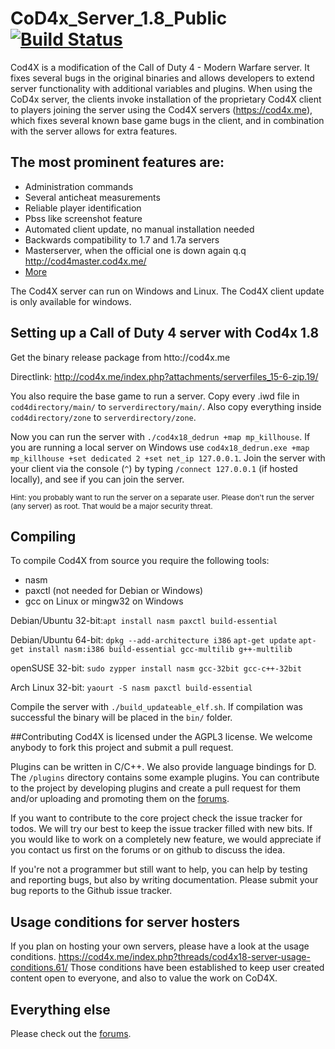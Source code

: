# CoD4x_Server_1.8_Public [![Build Status](https://travis-ci.org/D4edalus/CoD4x1.8_Server_Pub.svg?branch=master)](https://travis-ci.org/D4edalus/CoD4x1.8_Server_Pub)
Cod4X is a modification of the Call of Duty 4 - Modern Warfare server. It fixes several bugs in the original binaries and allows developers to extend server functionality with additional variables and plugins. When using the CoD4x server, the clients invoke  installation of the proprietary Cod4X client to players joining the server using the Cod4X servers (https://cod4x.me), which fixes several known base game bugs in the client, and in combination with the server allows for extra features.

## The most prominent features are:
* Administration commands
* Several anticheat measurements
* Reliable player identification
* Pbss like screenshot feature
* Automated client update, no manual installation needed
* Backwards compatibility to 1.7 and 1.7a servers
* Masterserver, when the official one is down again q.q http://cod4master.cod4x.me/
* [More](http://todo)

The Cod4X server can run on Windows and Linux. 
The Cod4X client update is only available for windows.

## Setting up a Call of Duty 4 server with Cod4x 1.8
Get the binary release package from htto://cod4x.me

Directlink: http://cod4x.me/index.php?attachments/serverfiles_15-6-zip.19/

You also require the base game to run a server. Copy every .iwd file in `cod4directory/main/` to `serverdirectory/main/`.
Also copy everything inside `cod4directory/zone` to `serverdirectory/zone`.

Now you can run the server with `./cod4x18_dedrun +map mp_killhouse`. If you are running a local server on Windows use `cod4x18_dedrun.exe +map mp_killhouse +set dedicated 2 +set net_ip 127.0.0.1`. Join the server with your client via the console (`^`) by typing `/connect 127.0.0.1` (if hosted locally), and see if you can join the server.

<small>Hint: you probably want to run the server on a separate user. Please don't run the server (any server) as root. That would be a major security threat.</small>

## Compiling
To compile Cod4X from source you require the following tools:
- nasm
- paxctl (not needed for Debian or Windows)
- gcc on Linux or mingw32 on Windows

Debian/Ubuntu 32-bit:`apt install nasm paxctl build-essential`

Debian/Ubuntu 64-bit:
`dpkg --add-architecture i386`
`apt-get update`
`apt-get install nasm:i386 build-essential gcc-multilib g++-multilib`

openSUSE 32-bit: `sudo zypper install nasm gcc-32bit gcc-c++-32bit`
 
Arch Linux 32-bit: `yaourt -S nasm paxctl build-essential`

Compile the server with `./build_updateable_elf.sh`.
If compilation was successful the binary will be placed in the `bin/` folder.

##Contributing
Cod4X is licensed under the AGPL3 license. We welcome anybody to fork this project and submit a pull request.

Plugins can be written in C/C++. We also provide language bindings for D. The `/plugins` directory contains some example plugins. You can contribute to the project by developing plugins and create a pull request for them and/or uploading and promoting them on the [forums](https://cod4x.me/).

If you want to contribute to the core project check the issue tracker for todos. We will try our best to keep the issue tracker filled with new bits.
If you would like to work on a completely new feature, we would appreciate if you contact us first on the forums or on github to discuss the idea.

If you're not a programmer but still want to help, you can help by testing and reporting bugs, but also by writing documentation. Please submit your bug reports to the Github issue tracker.

## Usage conditions for server hosters
If you plan on hosting your own servers, please have a look at the usage conditions. https://cod4x.me/index.php?threads/cod4x18-server-usage-conditions.61/
Those conditions have been established to keep user created content open to everyone, and also to value the work on CoD4X.

## Everything else
Please check out the [forums](https://cod4x.me).
